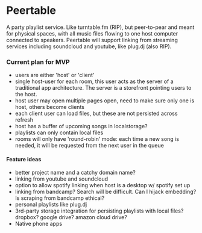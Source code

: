 Peertable
======
A party playlist service. Like turntable.fm (RIP), but peer-to-pear and meant
for physical spaces, with all music files flowing to one host computer connected
to speakers. Peertable will support linking from streaming services including
soundcloud and youtube, like plug.dj (also RIP).

### Current plan for MVP
- users are either 'host' or 'client'
- single host-user for each room, this user acts as the server of a traditional app
  architecture. The server is a storefront pointing users to the host.
- host user may open multiple pages open, need to make sure only one is host, others become clients
- each client user can load files, but these are not persisted across refresh
- host has a buffer of upcoming songs in localstorage?
- playlists can only contain local files
- rooms will only have 'round-robin' mode: each time a new song is needed, it will be requested from the next user in the queue

#### Feature ideas
- better project name and a catchy domain name?
- linking from youtube and soundcloud
- option to allow spotify linking when host is a desktop w/ spotify set up
- linking from bandcamp? Search will be difficult. Can I hijack embedding? Is scraping from bandcamp ethical?
- personal playlists like plug.dj
- 3rd-party storage integration for persisting playlists with local files? dropbox? google drive? amazon cloud drive?
- Native phone apps
